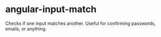 angular-input-match
===================

Checks if one input matches another.  Useful for confirming passwords, emails, or anything.
